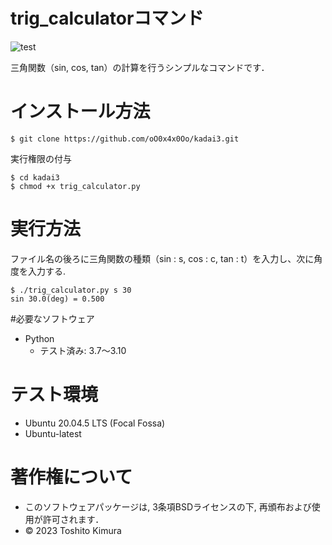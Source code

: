 # trig_calculatorコマンド

![test](https://github.com/oO0x4x0Oo/robosys2023/actions/workflows/test.yml/badge.svg)

三角関数（sin, cos, tan）の計算を行うシンプルなコマンドです．

# インストール方法
```
$ git clone https://github.com/oO0x4x0Oo/kadai3.git
```
実行権限の付与
```
$ cd kadai3
$ chmod +x trig_calculator.py
```

# 実行方法
ファイル名の後ろに三角関数の種類（sin : s, cos : c, tan : t）を入力し、次に角度を入力する.
```
$ ./trig_calculator.py s 30
sin 30.0(deg) = 0.500
```

#必要なソフトウェア
* Python
  * テスト済み: 3.7～3.10

# テスト環境
* Ubuntu 20.04.5 LTS (Focal Fossa)
* Ubuntu-latest


# 著作権について
* このソフトウェアパッケージは, 3条項BSDライセンスの下, 再頒布および使用が許可されます．
* © 2023 Toshito Kimura
